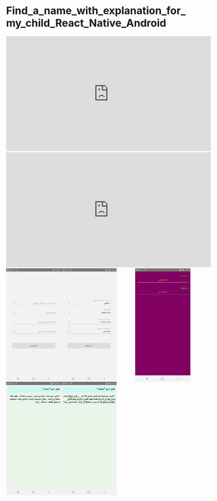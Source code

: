 # Find_a_name_with_explanation_for_my_child_React_Native_Android

<html>
  <body>
  
  <iframe width="560" height="315" src="https://www.youtube.com/embed/oQLABtKBDIg" frameborder="0" allow="accelerometer; autoplay; encrypted-media; gyroscope; picture-in-picture" allowfullscreen></iframe>
  
  </body>
</html>
<iframe width="560" height="315" src="https://www.youtube.com/embed/oQLABtKBDIg" frameborder="0" allow="accelerometer; autoplay; encrypted-media; gyroscope; picture-in-picture" allowfullscreen></iframe>

<img src="1.jpg" align="left"   height= "15%" width= "30%">
<img src="2.jpg" align="center"   height= "15%" width= "30%">
<img src="3.jpg"  align="right"  height= "15%" width= "30%">
<img src="4.jpg" align="left"  height= "15%" width= "30%">
<img src="5.jpg" align="center"   height= "15%" width= "30%">
